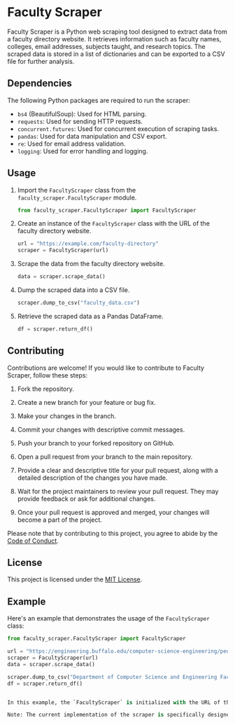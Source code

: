 # Faculty Scraper

Faculty Scraper is a Python web scraping tool designed to extract data from a faculty directory website. It retrieves information such as faculty names, colleges, email addresses, subjects taught, and research topics. The scraped data is stored in a list of dictionaries and can be exported to a CSV file for further analysis.

## Dependencies

The following Python packages are required to run the scraper:

- `bs4` (BeautifulSoup): Used for HTML parsing.
- `requests`: Used for sending HTTP requests.
- `concurrent.futures`: Used for concurrent execution of scraping tasks.
- `pandas`: Used for data manipulation and CSV export.
- `re`: Used for email address validation.
- `logging`: Used for error handling and logging.

## Usage

1. Import the `FacultyScraper` class from the `faculty_scraper.FacultyScraper` module.

   ```python
   from faculty_scraper.FacultyScraper import FacultyScraper
   ```

2. Create an instance of the `FacultyScraper` class with the URL of the faculty directory website.

   ```python
   url = "https://example.com/faculty-directory"
   scraper = FacultyScraper(url)
   ```

3. Scrape the data from the faculty directory website.

   ```python
   data = scraper.scrape_data()
   ```

4. Dump the scraped data into a CSV file.

   ```python
   scraper.dump_to_csv("faculty_data.csv")
   ```

5. Retrieve the scraped data as a Pandas DataFrame.

   ```python
   df = scraper.return_df()
   ```

## Contributing

Contributions are welcome! If you would like to contribute to Faculty Scraper, follow these steps:

1. Fork the repository.

2. Create a new branch for your feature or bug fix.

3. Make your changes in the branch.

4. Commit your changes with descriptive commit messages.

5. Push your branch to your forked repository on GitHub.

6. Open a pull request from your branch to the main repository.

7. Provide a clear and descriptive title for your pull request, along with a detailed description of the changes you have made.

8. Wait for the project maintainers to review your pull request. They may provide feedback or ask for additional changes.

9. Once your pull request is approved and merged, your changes will become a part of the project.

Please note that by contributing to this project, you agree to abide by the [Code of Conduct](CODE_OF_CONDUCT.md).

## License

This project is licensed under the [MIT License](LICENSE).

## Example

Here's an example that demonstrates the usage of the `FacultyScraper` class:

```python
from faculty_scraper.FacultyScraper import FacultyScraper

url = "https://engineering.buffalo.edu/computer-science-engineering/people/faculty-directory/full-time.html"
scraper = FacultyScraper(url)
data = scraper.scrape_data()

scraper.dump_to_csv("Department of Computer Science and Engineering Faculty Data.csv")
df = scraper.return_df()


In this example, the `FacultyScraper` is initialized with the URL of the faculty directory website. The `scrape_data()` method is called to extract the faculty information, which is then dumped into a CSV file named `"Department of Computer Science and Engineering Faculty Data.csv"`. The scraped data is also returned as a Pandas DataFrame for further analysis.

Note: The current implementation of the scraper is specifically designed for the URL: "https://engineering.buffalo.edu/computer-science-engineering/people/faculty-directory/full-time.html". If you want to scrape a different faculty directory website, you will need to modify the code accordingly.
```
